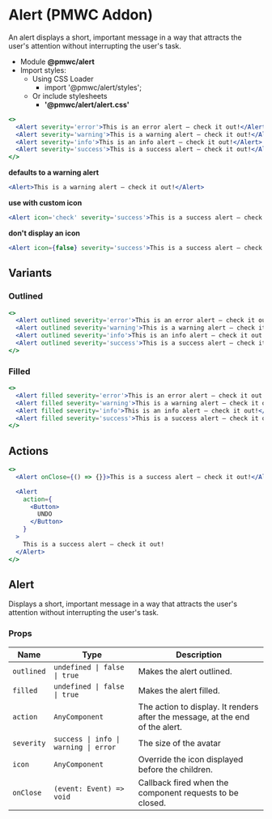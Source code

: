 # Alert (PMWC Addon)

An alert displays a short, important message in a way that attracts the user's attention without interrupting the user's task.

- Module **@pmwc/alert**
- Import styles:
  - Using CSS Loader
    - import '@pmwc/alert/styles';
  - Or include stylesheets
    - **'@pmwc/alert/alert.css'**

```jsx
<>
  <Alert severity='error'>This is an error alert — check it out!</Alert>
  <Alert severity='warning'>This is a warning alert — check it out!</Alert>
  <Alert severity='info'>This is an info alert — check it out!</Alert>
  <Alert severity='success'>This is a success alert — check it out!</Alert>
</>
```

**defaults to a warning alert**
```jsx
<Alert>This is a warning alert — check it out!</Alert>
```

**use with custom icon**
```jsx
<Alert icon='check' severity='success'>This is a success alert — check it out!</Alert>
```

**don't display an icon**
```jsx
<Alert icon={false} severity='success'>This is a success alert — check it out!</Alert>
```

## Variants

### Outlined

```jsx
<>
  <Alert outlined severity='error'>This is an error alert — check it out!</Alert>
  <Alert outlined severity='warning'>This is a warning alert — check it out!</Alert>
  <Alert outlined severity='info'>This is an info alert — check it out!</Alert>
  <Alert outlined severity='success'>This is a success alert — check it out!</Alert>
</>
```

### Filled

```jsx
<>
  <Alert filled severity='error'>This is an error alert — check it out!</Alert>
  <Alert filled severity='warning'>This is a warning alert — check it out!</Alert>
  <Alert filled severity='info'>This is an info alert — check it out!</Alert>
  <Alert filled severity='success'>This is a success alert — check it out!</Alert>
</>
```

## Actions

```jsx
<>
  <Alert onClose={() => {}}>This is a success alert — check it out!</Alert>

  <Alert
    action={
      <Button>
        UNDO
      </Button>
    }
  >
    This is a success alert — check it out!
  </Alert>
</>
```

## Alert
Displays a short, important message in a way that attracts the user's attention without interrupting the user's task.

### Props

| Name | Type | Description |
|------|------|-------------|
| `outlined` | `undefined \| false \| true` | Makes the alert outlined. |
| `filled` | `undefined \| false \| true` | Makes the alert filled. |
| `action` | `AnyComponent` | The action to display. It renders after the message, at the end of the alert. |
| `severity` | `success \| info \| warning \| error` | The size of the avatar |
| `icon` | `AnyComponent` | Override the icon displayed before the children. |
| `onClose` | `(event: Event) => void` | Callback fired when the component requests to be closed. |
